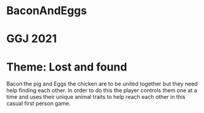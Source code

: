 # BaconAndEggs
# GGJ 2021
# Theme: Lost and found
Bacon the pig and Eggs the chicken are to be united together but they need help finding each other.
In order to do this the player controls them one at a time and uses their unique animal traits to help reach each other in this casual first person game.

